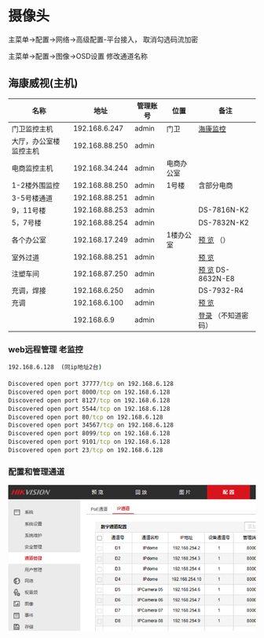 # 摄像头

主菜单->配置->网络->高级配置-平台接入， 取消勾选码流加密



主菜单->配置->图像->OSD设置 修改通道名称

## 海康威视(主机)

| 名称                   | 地址           | 管理账号 | 位置       | 备注                                                         |
| ---------------------- | -------------- | -------- | ---------- | ------------------------------------------------------------ |
| 门卫监控主机           | 192.168.6.247  | admin    | 门卫       | [海康监控](http://192.168.88.251/doc/page/login.asp?_1676007437416) |
| 大厅，办公室楼监控主机 | 192.168.88.250 | admin    |            |                                                              |
| 电商监控主机           | 192.168.34.244 | admin    | 电商办公室 |                                                              |
| 1-2楼外围监控          | 192.168.88.250 | admin    | 1号楼      | 含部分电商                                                   |
| 3-5号楼通道            | 192.168.88.251 | admin    |            |                                                              |
| 9，11号楼              | 192.168.88.253 | admin    |            | DS-7816N-K2                                                  |
| 5，7号楼               | 192.168.88.254 | admin    |            | DS-7832N-K2                                                  |
| 各个办公室             | 192.168.17.249 | admin    | 1楼办公室  | [预 览](http://192.168.17.249/doc/page/preview.asp) （）     |
| 室外过道               | 192.168.88.251 | admin    |            | [预 览](http://192.168.6.247/doc/page/preview.asp)           |
| 注塑车间               | 192.168.87.250 | admin    |            | [预 览](http://192.168.87.250/doc/page/preview.asp) DS-8632N-E8 |
| 充调，焊接             | 192.168.6.250  | admin    |            | DS-7932-R4                                                   |
| 充调                   | 192.168.6.100  | admin    |            | [预 览](http://192.168.6.100/doc/page/preview.asp)           |
|                        | 192.168.6.9    | admin    |            | [登录](http://192.168.6.9/doc/page/login.asp?_1677204535599) （不知道密码） |




### web远程管理 老监控

```cmd
192.168.6.128  (同ip地址2台)

Discovered open port 37777/tcp on 192.168.6.128
Discovered open port 8000/tcp on 192.168.6.128
Discovered open port 8127/tcp on 192.168.6.128
Discovered open port 5544/tcp on 192.168.6.128
Discovered open port 80/tcp on 192.168.6.128
Discovered open port 34567/tcp on 192.168.6.128
Discovered open port 8099/tcp on 192.168.6.128
Discovered open port 9101/tcp on 192.168.6.128
Discovered open port 23/tcp on 192.168.6.128
```





### 配置和管理通道



![](../imgs/监控通道管理.png)